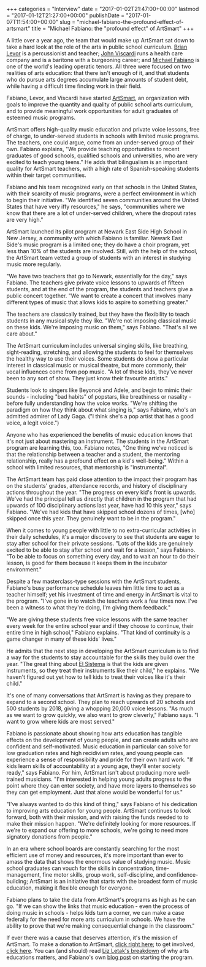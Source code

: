 +++
categories = "Interview"
date = "2017-01-02T21:47:00+00:00"
lastmod = "2017-01-12T21:27:00+00:00"
publishDate = "2017-01-07T11:54:00+00:00"
slug = "michael-fabiano-the-profound-effect-of-artsmart"
title = "Michael Fabiano: the &quot;profound effect&quot; of ArtSmart"
+++

A little over a year ago, the team that would make up ArtSmart sat down to take a hard look at the role of the arts in public school curriculum.  [Brian Levor](http://www.artsmart.org/author/blevor/) is a percussionist and teacher; [John Viscardi](/scene/people/john-viscardi/) runs a health care company and is a baritone with a burgeoning career; and [Michael Fabiano](/scene/people/michael-fabiano/) is one of the world's leading operatic tenors. All three were focused on two realities of arts education: that there isn't enough of it, and that students who do pursue arts degrees accumulate large amounts of student debt, while having a difficult time finding work in their field.

Fabiano, Levor, and Viscardi have started [ArtSmart](http://www.artsmart.org/), an organization with goals to improve the quantity and quality of public school arts curriculum, and to provide meaningful work opportunities for adult graduates of esteemed music programs. 

ArtSmart offers high-quality music education and private voice lessons, free of charge, to under-served students in schools with limited music programs. The teachers, one could argue, come from an under-served group of their own. Fabiano explains, "We provide teaching opportunities to recent graduates of good schools, qualified schools and universities, who are very excited to teach young teens." He adds that bilingualism is an important quality for ArtSmart teachers, with a high rate of Spanish-speaking students within their target communities.

Fabiano and his team recognized early on that schools in the United States, with their scarcity of music programs, were a perfect environment in which to begin their initiative. "We identified seven communities around the United States that have very iffy resources," he says, "communities where we know that there are a lot of under-served children, where the dropout rates are very high."

ArtSmart launched its pilot program at Newark East Side High School in New Jersey, a community with which Fabiano is familiar. Newark East Side's music program is a limited one;  they do have a choir program, yet less than 10% of the students are involved. Still, with the help of the school, the ArtSmart team vetted a group of students with an interest in studying music more regularly.

"We have two teachers that go to Newark, essentially for the day," says Fabiano. The teachers give private voice lessons to upwards of fifteen students, and at the end of the program, the students and teachers give a public concert together. "We want to create a concert that involves many different types of music that allows kids to aspire to something greater." 

The teachers are classically trained, but they have the flexibility to teach students in any musical style they like. "We're not imposing classical music on these kids. We're imposing music on them," says Fabiano. "That's all we care about." 

The ArtSmart curriculum includes universal singing skills, like breathing, sight-reading, stretching, and allowing the students to feel for themselves the healthy way to use their voices. Some students do show a particular interest in classical music or musical theatre, but more commonly, their vocal influences come from pop music. "A lot of these kids, they've never been to any sort of show. They just know their favourite artists." 

Students look to singers like Beyoncé and Adele, and begin to mimic their sounds - including "bad habits" of popstars, like breathiness or nasality - before fully understanding how the voice works. "We're shifting the paradigm on how they think about what singing is," says Fabiano, who's an admitted admirer of Lady Gaga. ("I think she's a pop artist that has a good voice, a legit voice.")

Anyone who has experienced the benefits of music education knows that it's not just about mastering an instrument. The students in the ArtSmart program are learning this, too. Fabiano notes, "One thing we've noticed is that the relationship between a teacher and a student, the mentoring relationship, really has a profound effect on a kid's well-being." Within a school with limited resources, that mentorship is "instrumental".

The ArtSmart team has paid close attention to the impact their program has on the students' grades, attendance records, and history of disciplinary actions throughout the year. "The progress on every kid's front is upwards. We've had the principal tell us directly that children in the program that had upwards of 100 disciplinary actions last year, have had 10 this year," says Fabiano. "We've had kids that have skipped school dozens of times, [who] skipped once this year. They genuinely want to be in the program."

When it comes to young people with little to no extra-curricular activities in their daily schedules, it's a major discovery to see that students are eager to stay after school for their private sessions. "Lots of the kids are genuinely excited to be able to stay after school and wait for a lesson," says Fabiano. "To be able to focus on something every day, and to wait an hour to do their lesson, is good for them because it keeps them in the incubator environment."

Despite a few masterclass-type sessions with the ArtSmart students, Fabiano's busy performance schedule leaves him little time to act as a teacher himself; yet his investment of time and energy in ArtSmart is vital to the program. "I've gone in to watch the teachers work a few times now. I've been a witness to what they're doing, I'm giving them feedback." 

"We are giving these students free voice lessons with the same teacher every week for the entire school year and if they choose to continue, their entire time in high school," Fabiano explains. "That kind of continuity is a game changer in many of these kids' lives."

He admits that the next step in developing the ArtSmart curriculum is to find a way for the students to stay accountable for the skills they build over the year. "The great thing about [El Sistema](https://en.wikipedia.org/wiki/El_Sistema) is that the kids are given instruments, so they treat their instruments like their child," he explains. "We haven't figured out yet how to tell kids to treat their voices like it's their child."

It's one of many conversations that ArtSmart is having as they prepare to expand to a second school. They plan to reach upwards of 20 schools and 500 students by 2018, giving a whopping 20,000 voice lessons. "As much as we want to grow quickly, we also want to grow cleverly," Fabiano says. "I want to grow where kids are most served." 

Fabiano is passionate about showing how arts education has tangible effects on the development of young people, and can create adults who are confident and self-motivated. Music education in particular can solve for low graduation rates and high recidivism rates, and young people can experience a sense of responsibility and pride for their own hard work. "If kids learn skills of accountability at a young age, they'll enter society ready," says Fabiano. For him, ArtSmart isn't about producing more well-trained musicians. "I'm interested in helping young adults progress to the point where they can enter society, and have more layers to themselves so they can get employment. Just that alone would be wonderful for us."

"I've always wanted to do this kind of thing," says Fabiano of his dedication to improving arts education for young people. ArtSmart continues to look forward, both with their mission, and with raising the funds needed to to make their mission happen. "We're definitely looking for more resources. If we're to expand our offering to more schools, we're going to need more signatory donations from people."

In an era where school boards are constantly searching for the most efficient use of money and resources, it's more important than ever to amass the data that shows the enormous value of studying music. Music school graduates can vouch for the skills in concentration, time-management, fine motor skills, group work, self-discipline, and confidence-building; ArtSmart is an initiative that starts with the broadest form of music education, making it flexible enough for everyone. 

Fabiano plans to take the data from ArtSmart's programs as high as he can go. "If we can show the links that music education - even the process of doing music in schools - helps kids turn a corner, we can make a case federally for the need for more arts curriculum in schools. We have the ability to prove that we're making consequential change in the classroom."

If ever there was a cause that deserves attention, it's the mission of ArtSmart. To make a donation to ArtSmart, [click right here](http://www.artsmart.org/donate/); to get involved, [click here](http://www.artsmart.org/get-involved/). You can (and should) read [Liz Letak's breakdown](http://www.artsmart.org/why-access-to-the-arts-matters/) of why arts educations matters, and Fabiano's own [blog post](http://www.artsmart.org/why-artsmart/) on starting the program.
